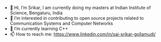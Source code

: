 - 👋 Hi, I’m Srikar, I am currently doing my masters at Indian Institute of Science, Bengaluru, India
- 👀 I’m interested in contributing to open source projects related to Communication Systems and Computer Networks
- 🌱 I’m currently learning C++
- 📫 How to reach me: https://www.linkedin.com/in/sai-srikar-gollamudi/
<!--- 
💞️ I’m looking to collaborate on projects related to ns3 simulator and MATLAB
--->
<!---
sai-srikar-g/sai-srikar-g is a ✨ special ✨ repository because its `README.md` (this file) appears on your GitHub profile.
You can click the Preview link to take a look at your changes.
--->
